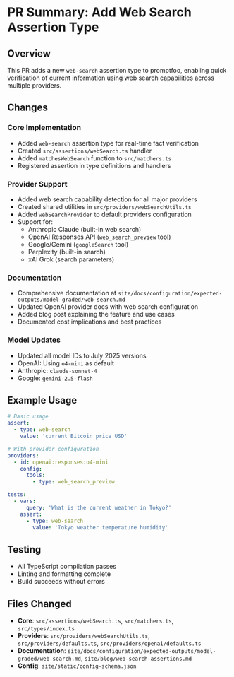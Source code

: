 # PR Summary: Add Web Search Assertion Type

## Overview

This PR adds a new `web-search` assertion type to promptfoo, enabling quick verification of current information using web search capabilities across multiple providers.

## Changes

### Core Implementation

- Added `web-search` assertion type for real-time fact verification
- Created `src/assertions/webSearch.ts` handler
- Added `matchesWebSearch` function to `src/matchers.ts`
- Registered assertion in type definitions and handlers

### Provider Support

- Added web search capability detection for all major providers
- Created shared utilities in `src/providers/webSearchUtils.ts`
- Added `webSearchProvider` to default providers configuration
- Support for:
  - Anthropic Claude (built-in web search)
  - OpenAI Responses API (`web_search_preview` tool)
  - Google/Gemini (`googleSearch` tool)
  - Perplexity (built-in search)
  - xAI Grok (search parameters)

### Documentation

- Comprehensive documentation at `site/docs/configuration/expected-outputs/model-graded/web-search.md`
- Updated OpenAI provider docs with web search configuration
- Added blog post explaining the feature and use cases
- Documented cost implications and best practices

### Model Updates

- Updated all model IDs to July 2025 versions
- OpenAI: Using `o4-mini` as default
- Anthropic: `claude-sonnet-4`
- Google: `gemini-2.5-flash`

## Example Usage

```yaml
# Basic usage
assert:
  - type: web-search
    value: 'current Bitcoin price USD'

# With provider configuration
providers:
  - id: openai:responses:o4-mini
    config:
      tools:
        - type: web_search_preview

tests:
  - vars:
      query: 'What is the current weather in Tokyo?'
    assert:
      - type: web-search
        value: 'Tokyo weather temperature humidity'
```

## Testing

- All TypeScript compilation passes
- Linting and formatting complete
- Build succeeds without errors

## Files Changed

- **Core**: `src/assertions/webSearch.ts`, `src/matchers.ts`, `src/types/index.ts`
- **Providers**: `src/providers/webSearchUtils.ts`, `src/providers/defaults.ts`, `src/providers/openai/defaults.ts`
- **Documentation**: `site/docs/configuration/expected-outputs/model-graded/web-search.md`, `site/blog/web-search-assertions.md`
- **Config**: `site/static/config-schema.json`
